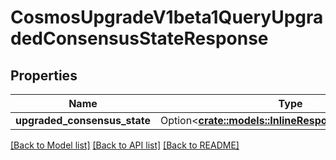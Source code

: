 # CosmosUpgradeV1beta1QueryUpgradedConsensusStateResponse

## Properties

Name | Type | Description | Notes
------------ | ------------- | ------------- | -------------
**upgraded_consensus_state** | Option<[**crate::models::InlineResponseDefaultDetails**](inline_response_default_details.md)> |  | [optional]

[[Back to Model list]](../README.md#documentation-for-models) [[Back to API list]](../README.md#documentation-for-api-endpoints) [[Back to README]](../README.md)


